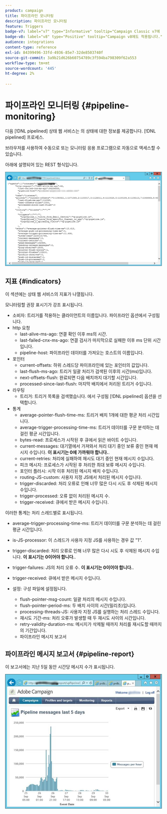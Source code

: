 ```yaml
---
product: campaign
title: 파이프라인 모니터링
description: 파이프라인 모니터링
feature: Triggers
badge-v7: label="v7" type="Informative" tooltip="Campaign Classic v7에 적용"
badge-v8: label="v8" type="Positive" tooltip="Campaign v8에도 적용됩니다."
audience: integrations
content-type: reference
exl-id: 84399496-33fd-4936-85e7-32de8503740f
source-git-commit: 3a9b21d626b60754789c3f594ba798309f62a553
workflow-type: tm+mt
source-wordcount: '445'
ht-degree: 2%

---
```


# 파이프라인 모니터링 {#pipeline-monitoring}



다음 [!DNL pipelined] 상태 웹 서비스는 의 상태에 대한 정보를 제공합니다. [!DNL pipelined] 프로세스.

브라우저를 사용하여 수동으로 또는 모니터링 응용 프로그램으로 자동으로 액세스할 수 있습니다.

아래에 설명되어 있는 REST 형식입니다.

![](assets/triggers_8.png)

## 지표 {#indicators}

이 섹션에는 상태 웹 서비스의 지표가 나열됩니다.

모니터링할 권장 표시기가 강조 표시됩니다.

* 소비자: 트리거를 적용하는 클라이언트의 이름입니다. 파이프라인 옵션에서 구성됩니다.
* http 요청
   * last-alive-ms-ago: 연결 확인 이후 ms의 시간.
   * last-failed-cnx-ms-ago: 연결 검사가 마지막으로 실패한 이후 ms 단위 시간입니다.
   * pipeline-host: 파이프라인 데이터를 가져오는 호스트의 이름입니다.
* 포인터
   * current-offsets: 하위 스레드당 파이프라인에 있는 포인터의 값입니다.
   * last-flush-ms-ago: 트리거 일괄 처리가 검색된 이후의 시간(ms)입니다.
   * next-offsets-flush: 완료되면 다음 배치까지 대기할 시간입니다.
   * processed-since-last-flush: 마지막 배치에서 처리된 트리거 수입니다.
* 라우팅
   * 트리거: 트리거 목록을 검색했습니다. 에서 구성됨 [!DNL pipelined] 옵션을 선택합니다.
* 통계
   * average-pointer-flush-time-ms: 트리거 배치 1개에 대한 평균 처리 시간입니다.
   * average-trigger-processing-time-ms: 트리거 데이터를 구문 분석하는 데 걸린 평균 시간입니다.
   * bytes-read: 프로세스가 시작된 후 큐에서 읽은 바이트 수입니다.
   * current-messages: 대기열에서 가져와서 처리 대기 중인 보류 중인 현재 메시지 수입니다. **이 표시기는 0에 가까워야 합니다.**.
   * current-retries: 처리에 실패하여 재시도 대기 중인 현재 메시지 수입니다.
   * 피크 메시지: 프로세스가 시작된 후 처리한 최대 보류 메시지 수입니다.
   * 포인터 플러시: 시작 이후 처리된 메시지 배치 수입니다.
   * routing-JS-custom: 사용자 지정 JS에서 처리된 메시지 수입니다.
   * trigger-discarded: 처리 오류로 인해 너무 많은 다시 시도 후 삭제된 메시지 수입니다.
   * trigger-processed: 오류 없이 처리된 메시지 수.
   * trigger-received: 큐에서 받은 메시지 수입니다.

이러한 통계는 처리 스레드별로 표시됩니다.

* average-trigger-processing-time-ms: 트리거 데이터를 구문 분석하는 데 걸린 평균 시간입니다.
* is-JS-processor: 이 스레드가 사용자 지정 JS를 사용하는 경우 값 &quot;1&quot;.
* trigger-discarded: 처리 오류로 인해 너무 많은 다시 시도 후 삭제된 메시지 수입니다. **이 표시기는 0이어야 합니다.**.
* trigger-failures: JS의 처리 오류 수. **이 표시기는 0이어야 합니다.**.
* trigger-received: 큐에서 받은 메시지 수입니다.

* 설정: 구성 파일에 설정됩니다.
   * flush-pointer-msg-count: 일괄 처리의 메시지 수입니다.
   * flush-pointer-period-ms: 두 배치 사이의 시간(밀리초)입니다.
   * processing-threads-JS: 사용자 지정 JS를 실행하는 처리 스레드 수입니다.
   * 재시도 기간-ms: 처리 오류가 발생할 때 두 재시도 사이의 시간입니다.
   * retry-validity-duration-ms: 메시지가 삭제될 때까지 처리를 재시도할 때까지의 기간입니다.
   * 파이프라인 메시지 보고서

## 파이프라인 메시지 보고서 {#pipeline-report}

이 보고서에는 지난 5일 동안 시간당 메시지 수가 표시됩니다.

![](assets/triggers_9.png)
